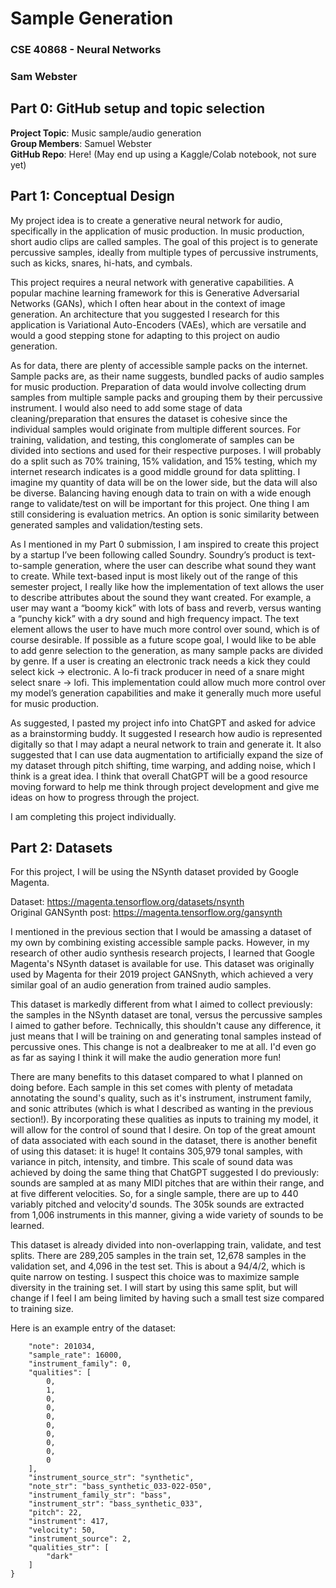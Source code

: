 # Sample Generation
### CSE 40868 - Neural Networks
### Sam Webster

## Part 0: GitHub setup and topic selection
**Project Topic**: Music sample/audio generation\
**Group Members**: Samuel Webster\
**GitHub Repo**: Here! (May end up using a Kaggle/Colab notebook, not sure yet)


## Part 1: Conceptual Design

My project idea is to create a generative neural network for audio, specifically in the application of music production. In music production, short audio clips are called samples. The goal of this project is to generate percussive samples, ideally from multiple types of percussive instruments, such as kicks, snares, hi-hats, and cymbals. 

This project requires a neural network with generative capabilities. A popular machine learning framework for this is Generative Adversarial Networks (GANs), which I often hear about in the context of image generation. An architecture that you suggested I research for this application is Variational Auto-Encoders (VAEs), which are versatile and would a good stepping stone for adapting to this project on audio generation. 

As for data, there are plenty of accessible sample packs on the internet. Sample packs are, as their name suggests, bundled packs of audio samples for music production. Preparation of data would involve collecting drum samples from multiple sample packs and grouping them by their percussive instrument. I would also need to add some stage of data cleaning/preparation that ensures the dataset is cohesive since the individual samples would originate from multiple different sources. For training, validation, and testing, this conglomerate of samples can be divided into sections and used for their respective purposes. I will probably do a split such as 70% training, 15% validation, and 15% testing, which my internet research indicates is a good middle ground for data splitting. I imagine my quantity of data will be on the lower side, but the data will also be diverse. Balancing having enough data to train on with a wide enough range to validate/test on will be important for this project. One thing I am still considering is evaluation metrics. An option is sonic similarity between generated samples and validation/testing sets. 

As I mentioned in my Part 0 submission, I am inspired to create this project by a startup I’ve been following called Soundry. Soundry’s product is text-to-sample generation, where the user can describe what sound they want to create. While text-based input is most likely out of the range of this semester project, I really like how the implementation of text allows the user to describe attributes about the sound they want created. For example, a user may want a “boomy kick” with lots of bass and reverb, versus wanting a “punchy kick” with a dry sound and high frequency impact. The text element allows the user to have much more control over sound, which is of course desirable. If possible as a future scope goal, I would like to be able to add genre selection to the generation, as many sample packs are divided by genre. If a user is creating an electronic track needs a kick they could select kick → electronic. A lo-fi track producer in need of a snare might select snare → lofi. This implementation could allow much more control over my model’s generation capabilities and make it generally much more useful for music production. 

As suggested, I pasted my project info into ChatGPT and asked for advice as a brainstorming buddy. It suggested I research how audio is represented digitally so that I may adapt a neural network to train and generate it. It also suggested that I can use data augmentation to artificially expand the size of my dataset through pitch shifting, time warping, and adding noise, which I think is a great idea. I think that overall ChatGPT will be a good resource moving forward to help me think through project development and give me ideas on how to progress through the project. 

I am completing this project individually.

## Part 2: Datasets
For this project, I will be using the NSynth dataset provided by Google Magenta.

Dataset: https://magenta.tensorflow.org/datasets/nsynth <br>
Original GANSynth post: https://magenta.tensorflow.org/gansynth

I mentioned in the previous section that I would be amassing a dataset of my own by combining existing accessible sample packs. However, in my research of other audio synthesis research projects, I learned that Google Magenta's NSynth dataset is available for use. This dataset was originally used by Magenta for their 2019 project GANSnyth, which achieved a very similar goal of an audio generation from trained audio samples. 

This dataset is markedly different from what I aimed to collect previously: the samples in the NSynth dataset are tonal, versus the percussive samples I aimed to gather before. Technically, this shouldn't cause any difference, it just means that I will be training on and generating tonal samples instead of percussive ones. This change is not a dealbreaker to me at all. I'd even go as far as saying I think it will make the audio generation more fun! 

There are many benefits to this dataset compared to what I planned on doing before. Each sample in this set comes with plenty of metadata annotating the sound's quality, such as it's instrument, instrument family, and sonic attributes (which is what I described as wanting in the previous section!). By incorporating these qualities as inputs to training my model, it will allow for the control of sound that I desire. On top of the great amount of data associated with each sound in the dataset, there is another benefit of using this dataset: it is huge! It contains 305,979 tonal samples, with variance in pitch, intensity, and timbre. This scale of sound data  was achieved by doing the same thing that ChatGPT suggested I do previously: sounds are sampled at as many MIDI pitches that are within their range, and at five different velocities. So, for a single sample, there are up to 440 variably pitched and velocity'd sounds. The 305k sounds are extracted from 1,006 instruments in this manner, giving a wide variety of sounds to be learned. 

This dataset is already divided into non-overlapping train, validate, and test splits. There are 289,205 samples in the train set, 12,678 samples in the validation set, and 4,096 in the test set. This is about a 94/4/2, which is quite narrow on testing. I suspect this choice was to maximize sample diversity in the training set. I will start by using this same split, but will change if I feel I am being limited by having such a small test size compared to training size. 

Here is an example entry of the dataset:
```"bass_synthetic_033-022-050": {
    "note": 201034,
    "sample_rate": 16000,
    "instrument_family": 0,
    "qualities": [
        0,
        1,
        0,
        0,
        0,
        0,
        0,
        0,
        0,
        0
    ],
    "instrument_source_str": "synthetic",
    "note_str": "bass_synthetic_033-022-050",
    "instrument_family_str": "bass",
    "instrument_str": "bass_synthetic_033",
    "pitch": 22,
    "instrument": 417,
    "velocity": 50,
    "instrument_source": 2,
    "qualities_str": [
        "dark"
    ]
}
```

